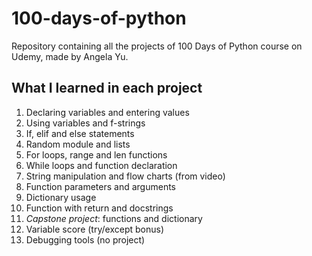 # 100-days-of-python
Repository containing all the projects of 100 Days of Python course on Udemy, made by Angela Yu.

## What I learned in each project

1. Declaring variables and entering values
2. Using variables and f-strings
3. If, elif and else statements
4. Random module and lists
5. For loops, range and len functions
6. While loops and function declaration
7. String manipulation and flow charts (from video)
8. Function parameters and arguments
9. Dictionary usage
10. Function with return and docstrings
11. *Capstone project*: functions and dictionary
12. Variable score (try/except bonus)
13. Debugging tools (no project)
